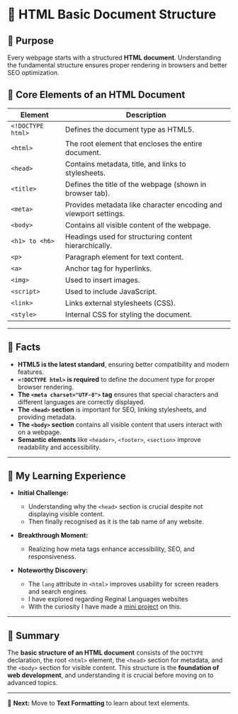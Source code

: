 # 📖 HTML Basic Document Structure

## 📌 Purpose

Every webpage starts with a structured **HTML document**. Understanding the fundamental structure ensures proper rendering in browsers and better SEO optimization.

## 📌 Core Elements of an HTML Document

| **Element**       | **Description**                                                  |
| ----------------- | ---------------------------------------------------------------- |
| `<!DOCTYPE html>` | Defines the document type as HTML5.                              |
| `<html>`          | The root element that encloses the entire document.              |
| `<head>`          | Contains metadata, title, and links to stylesheets.              |
| `<title>`         | Defines the title of the webpage (shown in browser tab).         |
| `<meta>`          | Provides metadata like character encoding and viewport settings. |
| `<body>`          | Contains all visible content of the webpage.                     |
| `<h1> to <h6>`    | Headings used for structuring content hierarchically.            |
| `<p>`             | Paragraph element for text content.                              |
| `<a>`             | Anchor tag for hyperlinks.                                       |
| `<img>`           | Used to insert images.                                           |
| `<script>`        | Used to include JavaScript.                                      |
| `<link>`          | Links external stylesheets (CSS).                                |
| `<style>`         | Internal CSS for styling the document.                           |

---

## 📌 Facts

- **HTML5 is the latest standard**, ensuring better compatibility and modern features.
- **`<!DOCTYPE html>` is required** to define the document type for proper browser rendering.
- **The `<meta charset="UTF-8">` tag** ensures that special characters and different languages are correctly displayed.
- **The `<head>` section** is important for SEO, linking stylesheets, and providing metadata.
- **The `<body>` section** contains all visible content that users interact with on a webpage.
- **Semantic elements** like `<header>`, `<footer>`, `<section>` improve readability and accessibility.

---

## 🚀 My Learning Experience

- **Initial Challenge:**

  - Understanding why the `<head>` section is crucial despite not displaying visible content.
  - Then finally recognised as it is the tab name of any website.

- **Breakthrough Moment:**

  - Realizing how meta tags enhance accessibility, SEO, and responsiveness.

- **Noteworthy Discovery:**
  - The `lang` attribute in `<html>` improves usability for screen readers and search engines.
  - I have explored regarding Reginal Languages websites
  - With the curiosity I have made a [mini project](https://github.com/jeffy-j1623/dev-portfolio/blob/main/mini-projects/my-1st-tamil-webpage.html) on this.

---

## 📌 Summary

The **basic structure of an HTML document** consists of the `DOCTYPE` declaration, the root `<html>` element, the `<head>` section for metadata, and the `<body>` section for visible content. This structure is the **foundation of web development**, and understanding it is crucial before moving on to advanced topics.

---

🚀 **Next:** Move to **Text Formatting** to learn about text elements.
